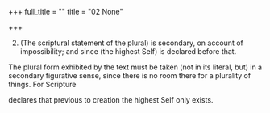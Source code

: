 +++
full_title = ""
title = "02 None"

+++


2. (The scriptural statement of the plural) is secondary, on account of impossibility; and since (the highest Self) is declared before that.

The plural form exhibited by the text must be taken (not in its literal, but) in a secondary figurative sense, since there is no room there for a plurality of things. For Scripture

declares that previous to creation the highest Self only exists.

